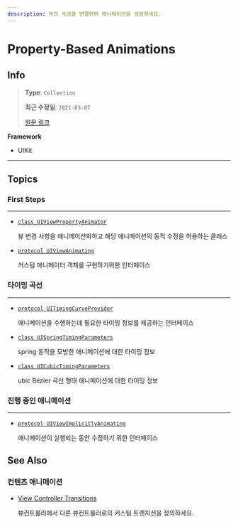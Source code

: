 ```yaml
---
description: 뷰의 속성을 변경하여 애니메이션을 생성하세요.
---
```


# Property-Based Animations

## Info

> **Type**: `Collection`
>
> **최근 수정일**: `2021-03-07`
>
> [원문 링크](https://developer.apple.com/documentation/uikit/animation_and_haptics/property-based_animations)

**Framework**

- UIKit

---

## Topics

### First Steps

---

- [`class UIViewPropertyAnimator`](UIViewPropertyAnimator.md)

  뷰 변경 사항을 애니메이션화하고 해당 애니메이션의 동적 수정을 허용하는 클래스

- [`protocol UIViewAnimating`](https://developer.apple.com/documentation/uikit/uiviewanimating)

  커스텀 애니메이터 객체를 구현하기위한 인터페이스

### 타이밍 곡선

---

- [`protocol UITimingCurveProvider`](https://developer.apple.com/documentation/uikit/uitimingcurveprovider)

  애니메이션을 수행하는데 필요한 타이밍 정보를 제공하는 인터페이스

- [`class UISpringTimingParameters`](https://developer.apple.com/documentation/uikit/uispringtimingparameters)

  spring 동작을 모방한 애니메이션에 대한 타이밍 정보

- [`class UICubicTimingParameters`](https://developer.apple.com/documentation/uikit/uicubictimingparameters)

  ubic Bézier 곡선 형태 애니메이션에 대한 타이밍 정보

### 진행 중인 애니메이션

---

- [`protocol UIViewImplicitlyAnimating`](https://developer.apple.com/documentation/uikit/uiviewimplicitlyanimating)

  애니메이션이 실행되는 동안 수정하기 위한 인터페이스

## See Also

### 컨텐츠 애니메이션

- [View Controller Transitions](https://developer.apple.com/documentation/uikit/animation_and_haptics/view_controller_transitions)

  뷰컨트롤러에서 다른 뷰컨트롤러로의 커스텀 트랜지션을 정의하세요.

